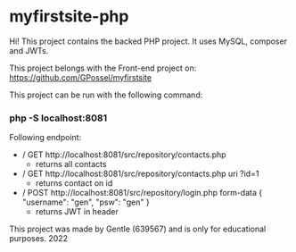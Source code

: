 # myfirstsite-php

Hi! This project contains the backed PHP project. 
It uses MySQL, composer and JWTs. 

This project belongs with the Front-end project on:
https://github.com/GPossel/myfirstsite

This project can be run with the following command:
### php -S localhost:8081

Following endpoint: 
  - / GET http://localhost:8081/src/repository/contacts.php
      - returns all contacts
  - / GET http://localhost:8081/src/repository/contacts.php uri ?id=1
      - returns contact on id
  - / POST http://localhost:8081/src/repository/login.php form-data { "username": "gen", "psw": "gen" }
      - returns JWT in header

This project was made by Gentle (639567) and is only for educational purposes. 2022
